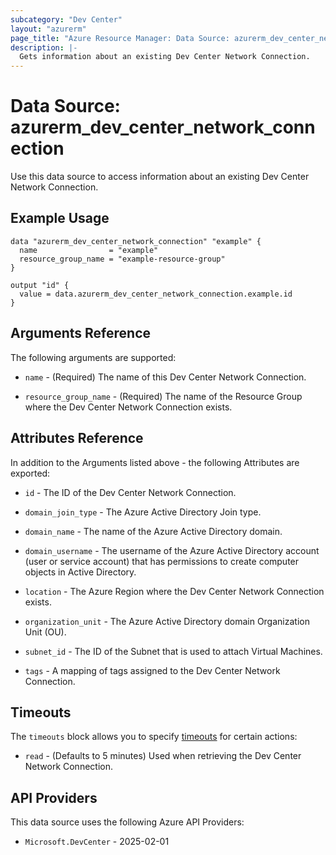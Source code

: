 ```yaml
---
subcategory: "Dev Center"
layout: "azurerm"
page_title: "Azure Resource Manager: Data Source: azurerm_dev_center_network_connection"
description: |-
  Gets information about an existing Dev Center Network Connection.
---
```


# Data Source: azurerm_dev_center_network_connection

Use this data source to access information about an existing Dev Center Network Connection.

## Example Usage

```hcl
data "azurerm_dev_center_network_connection" "example" {
  name                = "example"
  resource_group_name = "example-resource-group"
}

output "id" {
  value = data.azurerm_dev_center_network_connection.example.id
}
```

## Arguments Reference

The following arguments are supported:

* `name` - (Required) The name of this Dev Center Network Connection.

* `resource_group_name` - (Required) The name of the Resource Group where the Dev Center Network Connection exists.

## Attributes Reference

In addition to the Arguments listed above - the following Attributes are exported:

* `id` - The ID of the Dev Center Network Connection.

* `domain_join_type` - The Azure Active Directory Join type.

* `domain_name` - The name of the Azure Active Directory domain.

* `domain_username` - The username of the Azure Active Directory account (user or service account) that has permissions to create computer objects in Active Directory.

* `location` - The Azure Region where the Dev Center Network Connection exists.

* `organization_unit` - The Azure Active Directory domain Organization Unit (OU).

* `subnet_id` - The ID of the Subnet that is used to attach Virtual Machines.

* `tags` - A mapping of tags assigned to the Dev Center Network Connection.

## Timeouts

The `timeouts` block allows you to specify [timeouts](https://developer.hashicorp.com/terraform/language/resources/configure#define-operation-timeouts) for certain actions:

* `read` - (Defaults to 5 minutes) Used when retrieving the Dev Center Network Connection.

## API Providers
<!-- This section is generated, changes will be overwritten -->
This data source uses the following Azure API Providers:

* `Microsoft.DevCenter` - 2025-02-01
